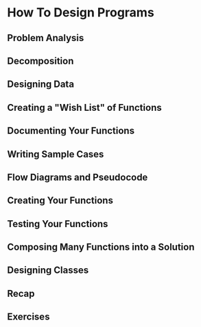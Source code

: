 # How To Design Programs

## Problem Analysis

## Decomposition

## Designing Data

## Creating a "Wish List" of Functions

## Documenting Your Functions

## Writing Sample Cases

## Flow Diagrams and Pseudocode

## Creating Your Functions

## Testing Your Functions

## Composing Many Functions into a Solution

## Designing Classes

## Recap

## Exercises
